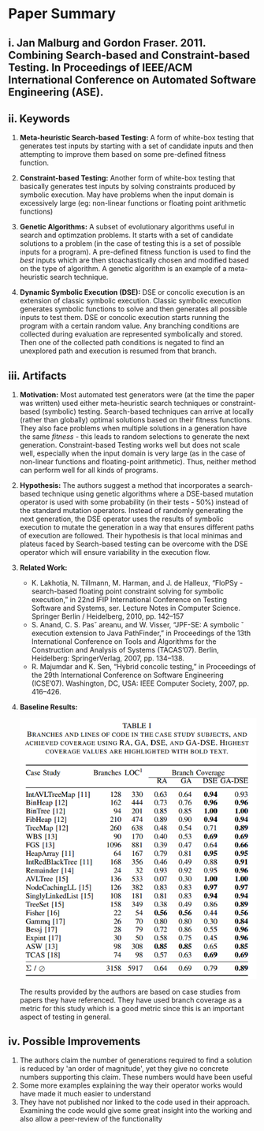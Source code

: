 # Paper Summary
## i. Jan Malburg and Gordon Fraser. 2011. Combining Search-based and Constraint-based Testing. In Proceedings of IEEE/ACM International Conference on Automated Software Engineering (ASE).

## ii. Keywords

1. **Meta-heuristic Search-based Testing:** A form of white-box testing that generates test inputs by starting with a set of candidate inputs and then attempting to improve them based on some pre-defined fitness function. 

2. **Constraint-based Testing:** Another form of white-box testing that basically generates test inputs by solving constraints produced by symbolic execution. May have problems when the input domain is excessively large (eg: non-linear functions or floating point arithmetic functions)

3. **Genetic Algorithms:** A subset of evolutionary algorithms useful in search and optimzation problems. It starts with a set of candidate solutions to a problem (in the case of testing this is a set of possible inputs for a program). A pre-defined fitness function is used to find the *best* inputs which are then stoachastically chosen and modified based on the type of algorithm. A genetic algorithm is an example of a meta-heuristic search technique. 

4. **Dynamic Symbolic Execution (DSE):** DSE or concolic execution is an extension of classic symbolic execution. Classic symbolic execution generates symbolic functions to solve and then generates all possible inputs to test them. DSE or concolic execution starts running the program with a certain random value. Any branching conditions are collected during evaluation are represented symbolically and stored. Then one of the collected path conditions is negated to find an unexplored path and execution is resumed from that branch.


## iii. Artifacts

1. **Motivation:** Most automated test generators were (at the time the paper was written) used either meta-heuristic search techniques or constraint-based (symbolic) testing. Search-based techniques can arrive at locally (rather than globally) optimal solutions based on their fitness functions. They also face problems when multiple solutions in a generation have the same *fitness* - this leads to random selections to generate the next generation. Constraint-based Testing works well but does not scale well, especially when the input domain is very large (as in the case of non-linear functions and floating-point arithmetic). Thus, neither method can perform well for all kinds of programs.

2. **Hypothesis:** The authors suggest a method that incorporates a search-based technique using genetic algorithms where a DSE-based mutation operator is used with some probability (in their tests - 50%) instead of the standard mutation operators. Instead of randomly generating the next generation, the DSE operator uses the results of symbolic execution to mutate the generation in a way that ensures different paths of execution are followed. Their hypothesis is that local minimas and plateus faced by Search-based testing can be overcome with the DSE operator which will ensure variability in the execution flow.

3. **Related Work:** 
    - K. Lakhotia, N. Tillmann, M. Harman, and J. de Halleux, “FloPSy - search-based floating point constraint solving for symbolic execution,” in 22nd IFIP International Conference on Testing Software and Systems, ser. Lecture Notes in Computer Science. Springer Berlin / Heidelberg, 2010, pp. 142–157
    - S. Anand, C. S. Pas˘ areanu, and W. Visser, “JPF-SE: A symbolic ˘ execution extension to Java PathFinder,” in Proceedings of the 13th International Conference on Tools and Algorithms for the Construction and Analysis of Systems (TACAS’07). Berlin, Heidelberg: SpringerVerlag, 2007, pp. 134–138.
    - R. Majumdar and K. Sen, “Hybrid concolic testing,” in Proceedings of the 29th International Conference on Software Engineering (ICSE’07). Washington, DC, USA: IEEE Computer Society, 2007, pp. 416–426.

4. **Baseline Results:**
    
    ![Results from the paper](img/results.png)

    The results provided by the authors are based on case studies from papers they have referenced. They have used branch coverage as a metric for this study which is a good metric since this is an important aspect of testing in general. 


## iv. Possible Improvements

1. The authors claim the number of generations required to find a solution is reduced by 'an order of magnitude', yet they give no concrete numbers supporting this claim. These numbers would have been useful
2. Some more examples explaining the way their operator works would have made it much easier to understand
3. They have not published nor linked to the code used in their approach. Examining the code would give some great insight into the working and also allow a peer-review of the functionality